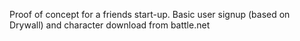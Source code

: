 Proof of concept for a friends start-up.  Basic user signup (based on Drywall) and character download from battle.net

